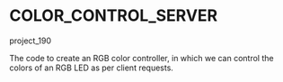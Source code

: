# COLOR_CONTROL_SERVER
project_190

The code to create an RGB color controller, in which we can control the colors of an RGB LED as per client requests.
